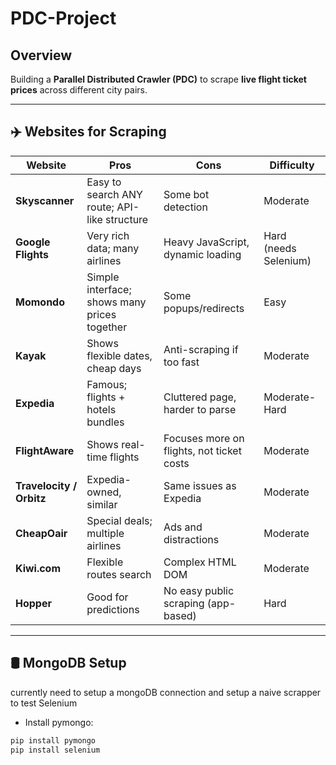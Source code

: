 # PDC-Project

## Overview
Building a **Parallel Distributed Crawler (PDC)** to scrape **live flight ticket prices** across different city pairs.

---

## ✈️ Websites for Scraping

| Website             | Pros                                           | Cons                                  | Difficulty        |
|---------------------|-------------------------------------------------|--------------------------------------|-------------------|
| **Skyscanner**       | Easy to search ANY route; API-like structure   | Some bot detection                   | Moderate          |
| **Google Flights**   | Very rich data; many airlines                  | Heavy JavaScript, dynamic loading    | Hard (needs Selenium) |
| **Momondo**          | Simple interface; shows many prices together  | Some popups/redirects                | Easy              |
| **Kayak**            | Shows flexible dates, cheap days              | Anti-scraping if too fast            | Moderate          |
| **Expedia**          | Famous; flights + hotels bundles              | Cluttered page, harder to parse      | Moderate-Hard     |
| **FlightAware**      | Shows real-time flights                       | Focuses more on flights, not ticket costs | Moderate     |
| **Travelocity / Orbitz** | Expedia-owned, similar                   | Same issues as Expedia               | Moderate          |
| **CheapOair**        | Special deals; multiple airlines              | Ads and distractions                 | Moderate          |
| **Kiwi.com**         | Flexible routes search                        | Complex HTML DOM                     | Moderate          |
| **Hopper**           | Good for predictions                          | No easy public scraping (app-based)  | Hard              |

---

## 🛢️ MongoDB Setup
currently need to setup a mongoDB connection 
and setup a naive scrapper to test 
Selenium 

- Install pymongo:
```bash
pip install pymongo
pip install selenium

